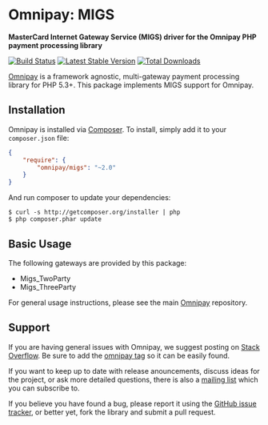 # Omnipay: MIGS

**MasterCard Internet Gateway Service (MIGS) driver for the Omnipay PHP payment processing library**

[![Build Status](https://travis-ci.org/thephpleague/omnipay-migs.png?branch=master)](https://travis-ci.org/thephpleague/omnipay-migs)
[![Latest Stable Version](https://poser.pugx.org/omnipay/migs/version.png)](https://packagist.org/packages/omnipay/migs)
[![Total Downloads](https://poser.pugx.org/omnipay/migs/d/total.png)](https://packagist.org/packages/omnipay/migs)

[Omnipay](https://github.com/thephpleague/omnipay) is a framework agnostic, multi-gateway payment
processing library for PHP 5.3+. This package implements MIGS support for Omnipay.

## Installation

Omnipay is installed via [Composer](http://getcomposer.org/). To install, simply add it
to your `composer.json` file:

```json
{
    "require": {
        "omnipay/migs": "~2.0"
    }
}
```

And run composer to update your dependencies:

    $ curl -s http://getcomposer.org/installer | php
    $ php composer.phar update

## Basic Usage

The following gateways are provided by this package:

* Migs_TwoParty
* Migs_ThreeParty

For general usage instructions, please see the main [Omnipay](https://github.com/thephpleague/omnipay)
repository.

## Support

If you are having general issues with Omnipay, we suggest posting on
[Stack Overflow](http://stackoverflow.com/). Be sure to add the
[omnipay tag](http://stackoverflow.com/questions/tagged/omnipay) so it can be easily found.

If you want to keep up to date with release anouncements, discuss ideas for the project,
or ask more detailed questions, there is also a [mailing list](https://groups.google.com/forum/#!forum/omnipay) which
you can subscribe to.

If you believe you have found a bug, please report it using the [GitHub issue tracker](https://github.com/thephpleague/omnipay-migs/issues),
or better yet, fork the library and submit a pull request.
